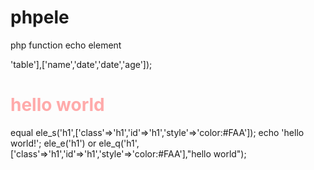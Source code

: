 # phpele
php function echo element

<?php

  require_once './function/elephp.php';
  
  $mo=[];    
  
  for($i=0;$i<20;$i++){
      $m['name']=$i;
      $m['age']=$i."old";
      $m['date']=time();
      $m['mdate']="m".time();
      $m['xdate']="x".time();
      $mo[]=$m;
  }
  
  ele_bootstrap();
  
  ele_table($mo,['class'=>'table'],['name','date','date','age']);
  
  
  <h1 class='h1' id='h1' style='color:#FAA'>hello world</h1>
  
  equal
  
  ele_s('h1',['class'=>'h1','id'=>'h1','style'=>'color:#FAA']);
  
    echo 'hello world!';
  
  ele_e('h1')
  
  or
  
  ele_q('h1',['class'=>'h1','id'=>'h1','style'=>'color:#FAA'],"hello world");
